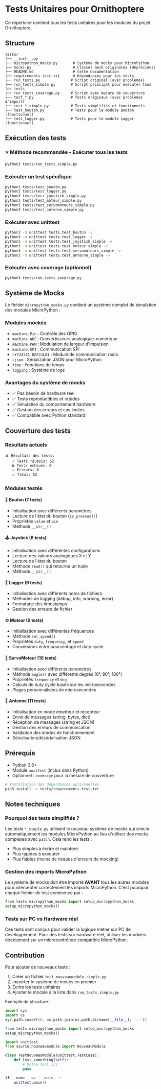 # Tests Unitaires pour Ornithoptere

Ce répertoire contient tous les tests unitaires pour les modules du projet Ornithoptere.

## Structure

```
tests/
├── __init__.py
├── micropython_mocks.py       # Système de mocks pour MicroPython
├── mocks.py                   # Classes mock originales (dépréciées)
├── README.md                  # Cette documentation
├── requirements-test.txt      # Dépendances pour les tests
├── run_tests.py              # Script original (avec problèmes)
├── run_tests_simple.py       # Script principal pour exécuter tous les tests
├── run_tests_coverage.py     # Script avec mesure de couverture
├── test_*.py                 # Tests originaux (avec problèmes d'import)
├── test_*_simple.py          # Tests simplifiés et fonctionnels
├── test_bouton.py            # Tests pour le module Bouton (fonctionnel)
└── test_logger.py            # Tests pour le module Logger (fonctionnel)
```

## Exécution des tests

### ⭐ Méthode recommandée - Exécuter tous les tests
```bash
python3 tests/run_tests_simple.py
```

### Exécuter un test spécifique
```bash
python3 tests/test_bouton.py
python3 tests/test_logger.py
python3 tests/test_joystick_simple.py
python3 tests/test_moteur_simple.py
python3 tests/test_servomoteurs_simple.py
python3 tests/test_antenne_simple.py
```

### Exécuter avec unittest
```bash
python3 -m unittest tests.test_bouton -v
python3 -m unittest tests.test_logger -v
python3 -m unittest tests.test_joystick_simple -v
python3 -m unittest tests.test_moteur_simple -v
python3 -m unittest tests.test_servomoteurs_simple -v
python3 -m unittest tests.test_antenne_simple -v
```

### Exécuter avec coverage (optionnel)
```bash
python3 tests/run_tests_coverage.py
```

## Système de Mocks

Le fichier `micropython_mocks.py` contient un système complet de simulation des modules MicroPython :

### Modules mockés
- `machine.Pin` : Contrôle des GPIO
- `machine.ADC` : Convertisseurs analogique-numérique
- `machine.PWM` : Modulation de largeur d'impulsion
- `machine.SPI` : Communication SPI
- `nrf24l01.NRF24L01` : Module de communication radio
- `ujson` : Sérialization JSON pour MicroPython
- `time` : Fonctions de temps
- `logging` : Système de logs

### Avantages du système de mocks
- ✅ Pas besoin de hardware réel
- ✅ Tests reproductibles et rapides
- ✅ Simulation du comportement hardware
- ✅ Gestion des erreurs et cas limites
- ✅ Compatible avec Python standard

## Couverture des tests

### Résultats actuels
```
📊 Résultats des tests:
   ✅ Tests réussis: 52
   ❌ Tests échoués: 0
   💥 Erreurs: 0
   📈 Total: 52
```

### Modules testés

#### 🔘 Bouton (7 tests)
- Initialisation avec différents paramètres
- Lecture de l'état du bouton (`is_pressed()`)
- Propriétés `value` et `pin`
- Méthode `__str__()`

#### 🕹️ Joystick (6 tests)
- Initialisation avec différentes configurations
- Lecture des valeurs analogiques X et Y
- Lecture de l'état du bouton
- Méthode `read()` qui retourne un tuple
- Méthode `__str__()`

#### 📝 Logger (9 tests)
- Initialisation avec différents noms de fichiers
- Méthodes de logging (debug, info, warning, error)
- Formatage des timestamps
- Gestion des erreurs de fichier

#### ⚙️ Moteur (9 tests)
- Initialisation avec différentes fréquences
- Méthode `set_speed()`
- Propriétés `duty`, `frequency`, et `speed`
- Conversions entre pourcentage et duty cycle

#### 🔄 ServoMoteur (10 tests)
- Initialisation avec différents paramètres
- Méthode `angle()` avec différents degrés (0°, 90°, 180°)
- Propriétés `frequency` et `deg`
- Calculs de duty cycle basés sur les microsecondes
- Plages personnalisées de microsecondes

#### 📡 Antenne (11 tests)
- Initialisation en mode émetteur et récepteur
- Envoi de messages (string, bytes, dict)
- Réception de messages (string et JSON)
- Gestion des erreurs de communication
- Validation des modes de fonctionnement
- Sérialisation/désérialisation JSON

## Prérequis

- Python 3.6+
- Module `unittest` (inclus dans Python)
- Optionnel : `coverage` pour la mesure de couverture

```bash
# Installation des dépendances optionnelles
pip3 install -r tests/requirements-test.txt
```

## Notes techniques

### Pourquoi des tests simplifiés ?
Les tests `*_simple.py` utilisent le nouveau système de mocks qui simule automatiquement les modules MicroPython au lieu d'utiliser des mocks complexes avec `patch`. Cela rend les tests :
- Plus simples à écrire et maintenir
- Plus rapides à exécuter
- Plus fiables (moins de risques d'erreurs de mocking)

### Gestion des imports MicroPython
Le système de mocks doit être importé **AVANT** tous les autres modules pour intercepter correctement les imports MicroPython. C'est pourquoi chaque fichier de test commence par :

```python
from tests.micropython_mocks import setup_micropython_mocks
setup_micropython_mocks()
```

### Tests sur PC vs Hardware réel
Ces tests sont conçus pour valider la logique métier sur PC de développement. Pour des tests sur hardware réel, utilisez les modules directement sur un microcontrôleur compatible MicroPython.

## Contribution

Pour ajouter de nouveaux tests :

1. Créer un fichier `test_nouveaumodule_simple.py`
2. Importer le système de mocks en premier
3. Écrire les tests unitaires
4. Ajouter le module à la liste dans `run_tests_simple.py`

Exemple de structure :
```python
import sys
import os
sys.path.insert(0, os.path.join(os.path.dirname(__file__), '..'))

from tests.micropython_mocks import setup_micropython_mocks
setup_micropython_mocks()

import unittest
from source.nouveaumodule import NouveauModule

class TestNouveauModule(unittest.TestCase):
    def test_something(self):
        # Votre test ici
        pass

if __name__ == '__main__':
    unittest.main()
```
